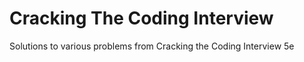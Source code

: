 # Cracking The Coding Interview
Solutions to various problems from Cracking the Coding Interview 5e
